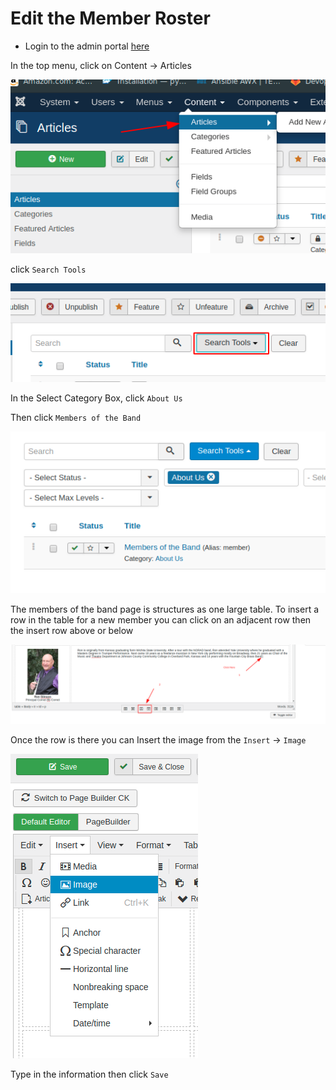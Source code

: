 # Edit the Member Roster

- Login to the admin portal [here](http://pikespeakbrassband.com/administrator/)

In the top menu, click on Content -> Articles

![Articles](uploads/img/2019-08-20-22-51-57.png)

click `Search Tools`

![Search Tools](uploads/img/2019-08-20-22-53-31.png)

In the Select Category Box, click `About Us`

Then click `Members of the Band`

![Members](uploads/img/2019-08-20-23-22-33.png)

The members of the band page is structures as one large table.  To insert a row in the table for a new member you can click on an adjacent row then the insert row above or below

![New Row](uploads/img/2019-08-20-23-25-24.png)

Once the row is there you can Insert the image from the `Insert` -> `Image`

![Portriat](uploads/img/2019-08-20-23-27-32.png)

Type in the information then click `Save`
